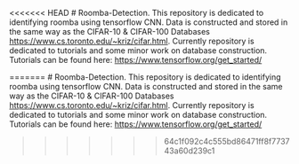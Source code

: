<<<<<<< HEAD
﻿# Roomba-Detection. 
This repository is dedicated to identifying roomba using tensorflow CNN.
Data is constructed and stored in the same way as the CIFAR-10 & CIFAR-100 Databases https://www.cs.toronto.edu/~kriz/cifar.html. 
Currently repository is dedicated to tutorials and some minor work on database construction. 
Tutorials can be found here: https://www.tensorflow.org/get_started/

=======
﻿# Roomba-Detection. 
This repository is dedicated to identifying roomba using tensorflow CNN.
Data is constructed and stored in the same way as the CIFAR-10 & CIFAR-100 Databases https://www.cs.toronto.edu/~kriz/cifar.html. 
Currently repository is dedicated to tutorials and some minor work on database construction. 
Tutorials can be found here: https://www.tensorflow.org/get_started/

>>>>>>> 64c1f092c4c555bd86471ff8f773743a60d239c1
